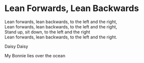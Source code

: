 # Lean Forwards, Lean Backwards

Lean forwards, lean backwards, to the left and the right,   
Lean forwards, lean backwards, to the left and the right,  
Stand up, sit down, to the left and the right  
Lean forwards, lean backwards, to the left and the right.  

Daisy Daisy

My Bonnie lies over the ocean


